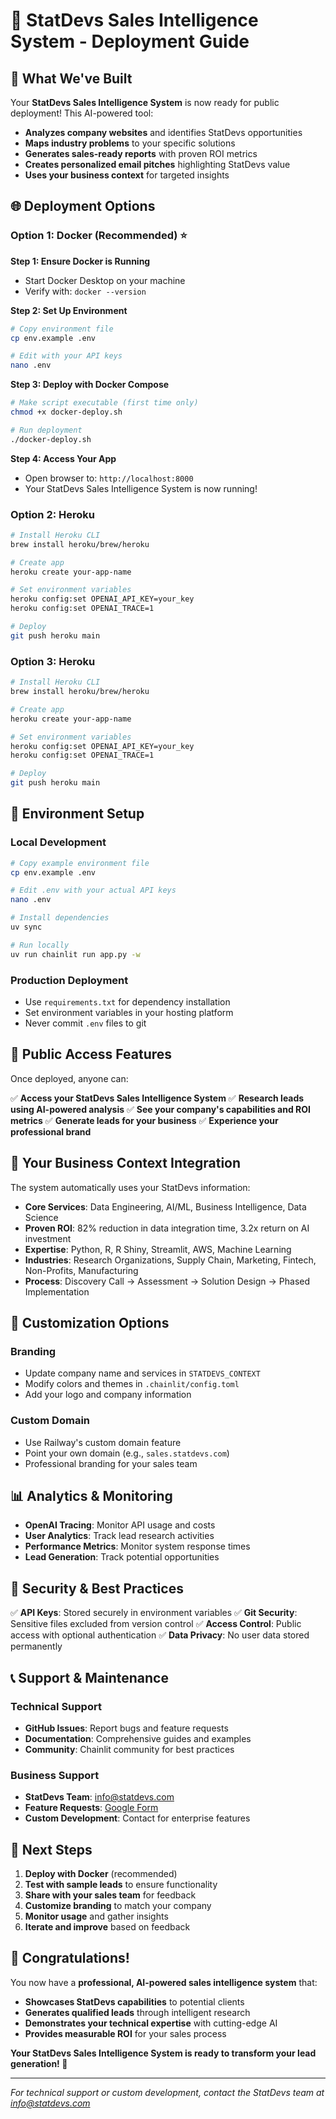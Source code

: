 # 🚀 StatDevs Sales Intelligence System - Deployment Guide

## 🎯 **What We've Built**

Your **StatDevs Sales Intelligence System** is now ready for public deployment! This AI-powered tool:

- **Analyzes company websites** and identifies StatDevs opportunities
- **Maps industry problems** to your specific solutions
- **Generates sales-ready reports** with proven ROI metrics
- **Creates personalized email pitches** highlighting StatDevs value
- **Uses your business context** for targeted insights

## 🌐 **Deployment Options**

### **Option 1: Docker (Recommended) ⭐**

**Step 1: Ensure Docker is Running**
- Start Docker Desktop on your machine
- Verify with: `docker --version`

**Step 2: Set Up Environment**
```bash
# Copy environment file
cp env.example .env

# Edit with your API keys
nano .env
```

**Step 3: Deploy with Docker Compose**
```bash
# Make script executable (first time only)
chmod +x docker-deploy.sh

# Run deployment
./docker-deploy.sh
```

**Step 4: Access Your App**
- Open browser to: `http://localhost:8000`
- Your StatDevs Sales Intelligence System is now running!

### **Option 2: Heroku**

```bash
# Install Heroku CLI
brew install heroku/brew/heroku

# Create app
heroku create your-app-name

# Set environment variables
heroku config:set OPENAI_API_KEY=your_key
heroku config:set OPENAI_TRACE=1

# Deploy
git push heroku main
```

### **Option 3: Heroku**

```bash
# Install Heroku CLI
brew install heroku/brew/heroku

# Create app
heroku create your-app-name

# Set environment variables
heroku config:set OPENAI_API_KEY=your_key
heroku config:set OPENAI_TRACE=1

# Deploy
git push heroku main
```

## 🔧 **Environment Setup**

### **Local Development**
```bash
# Copy example environment file
cp env.example .env

# Edit .env with your actual API keys
nano .env

# Install dependencies
uv sync

# Run locally
uv run chainlit run app.py -w
```

### **Production Deployment**
- Use `requirements.txt` for dependency installation
- Set environment variables in your hosting platform
- Never commit `.env` files to git

## 📱 **Public Access Features**

Once deployed, anyone can:

✅ **Access your StatDevs Sales Intelligence System**
✅ **Research leads using AI-powered analysis**
✅ **See your company's capabilities and ROI metrics**
✅ **Generate leads for your business**
✅ **Experience your professional brand**

## 🌟 **Your Business Context Integration**

The system automatically uses your StatDevs information:

- **Core Services**: Data Engineering, AI/ML, Business Intelligence, Data Science
- **Proven ROI**: 82% reduction in data integration time, 3.2x return on AI investment
- **Expertise**: Python, R, R Shiny, Streamlit, AWS, Machine Learning
- **Industries**: Research Organizations, Supply Chain, Marketing, Fintech, Non-Profits, Manufacturing
- **Process**: Discovery Call → Assessment → Solution Design → Phased Implementation

## 🎨 **Customization Options**

### **Branding**
- Update company name and services in `STATDEVS_CONTEXT`
- Modify colors and themes in `.chainlit/config.toml`
- Add your logo and company information

### **Custom Domain**
- Use Railway's custom domain feature
- Point your own domain (e.g., `sales.statdevs.com`)
- Professional branding for your sales team

## 📊 **Analytics & Monitoring**

- **OpenAI Tracing**: Monitor API usage and costs
- **User Analytics**: Track lead research activities
- **Performance Metrics**: Monitor system response times
- **Lead Generation**: Track potential opportunities

## 🚨 **Security & Best Practices**

✅ **API Keys**: Stored securely in environment variables
✅ **Git Security**: Sensitive files excluded from version control
✅ **Access Control**: Public access with optional authentication
✅ **Data Privacy**: No user data stored permanently

## 📞 **Support & Maintenance**

### **Technical Support**
- **GitHub Issues**: Report bugs and feature requests
- **Documentation**: Comprehensive guides and examples
- **Community**: Chainlit community for best practices

### **Business Support**
- **StatDevs Team**: info@statdevs.com
- **Feature Requests**: [Google Form](https://forms.gle/D9uAUPtJR1gmoDCD7)
- **Custom Development**: Contact for enterprise features

## 🎯 **Next Steps**

1. **Deploy with Docker** (recommended)
2. **Test with sample leads** to ensure functionality
3. **Share with your sales team** for feedback
4. **Customize branding** to match your company
5. **Monitor usage** and gather insights
6. **Iterate and improve** based on feedback

## 🎉 **Congratulations!**

You now have a **professional, AI-powered sales intelligence system** that:

- **Showcases StatDevs capabilities** to potential clients
- **Generates qualified leads** through intelligent research
- **Demonstrates your technical expertise** with cutting-edge AI
- **Provides measurable ROI** for your sales process

**Your StatDevs Sales Intelligence System is ready to transform your lead generation! 🚀**

---

*For technical support or custom development, contact the StatDevs team at info@statdevs.com*
